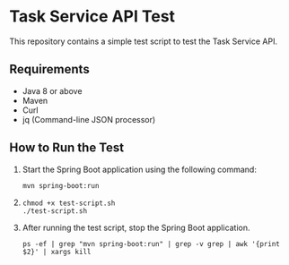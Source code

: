 # Task Service API Test

This repository contains a simple test script to test the Task Service API.

## Requirements

- Java 8 or above
- Maven
- Curl
- jq (Command-line JSON processor)

## How to Run the Test

1. Start the Spring Boot application using the following command:

   ```bash
   mvn spring-boot:run

2. ```
   chmod +x test-script.sh
   ./test-script.sh
3. After running the test script, stop the Spring Boot application.
    ```
   ps -ef | grep "mvn spring-boot:run" | grep -v grep | awk '{print $2}' | xargs kill
   ```
